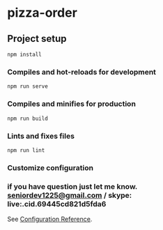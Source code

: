 # pizza-order

## Project setup

```
npm install
```

### Compiles and hot-reloads for development

```
npm run serve
```

### Compiles and minifies for production

```
npm run build
```

### Lints and fixes files

```
npm run lint
```

### Customize configuration
### if you have question just let me know. seniordev1225@gmail.com / skype: live:.cid.69445cd821d5fda6
See [Configuration Reference](https://cli.vuejs.org/config/).
